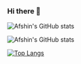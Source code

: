 ### Hi there 👋

![Afshin's GitHub stats](https://github-readme-stats.vercel.app/api?username=AfshinPardeyaghoot&show_icons=true&theme=onedark)


![Afshin's GitHub stats](https://github-readme-stats.vercel.app/api?username=AfshinPardeyaghoot&show_icons=true&bg_color=283149&border_color=283149)

[![Top Langs](https://github-readme-stats.vercel.app/api/top-langs/?username=AfshinPardeyaghoot&layout=compact&bg_color=00000000)](https://github.com/anuraghazra/github-readme-stats)
